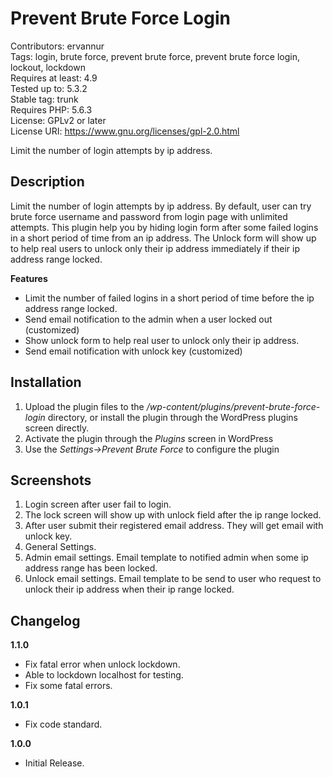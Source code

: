 # Prevent Brute Force Login
Contributors: ervannur  
Tags: login, brute force, prevent brute force, prevent brute force login, lockout, lockdown  
Requires at least: 4.9  
Tested up to: 5.3.2  
Stable tag: trunk  
Requires PHP: 5.6.3  
License: GPLv2 or later  
License URI: https://www.gnu.org/licenses/gpl-2.0.html  

Limit the number of login attempts by ip address.

## Description

Limit the number of login attempts by ip address. By default, user can try brute force username and password from login page with unlimited attempts. This plugin help you by hiding login form after some failed logins in a short period of time from an ip address. The Unlock form will show up to help real users to unlock only their ip address immediately if their ip address range locked.

**Features**
* Limit the number of failed logins in a short period of time before the ip address range locked.
* Send email notification to the admin when a user locked out (customized)
* Show unlock form to help real user to unlock only their ip address.
* Send email notification with unlock key (customized)

## Installation

1. Upload the plugin files to the */wp-content/plugins/prevent-brute-force-login* directory, or install the plugin through the WordPress plugins screen directly.
2. Activate the plugin through the *Plugins* screen in WordPress
3. Use the *Settings->Prevent Brute Force* to configure the plugin

## Screenshots

1. Login screen after user fail to login.
2. The lock screen will show up with unlock field after the ip range locked.
3. After user submit their registered email address. They will get email with unlock key.
4. General Settings.
5. Admin email settings. Email template to notified admin when some ip address range has been locked.
6. Unlock email settings. Email template to be send to user who request to unlock their ip address when their ip range locked.

## Changelog

**1.1.0**
* Fix fatal error when unlock lockdown.
* Able to lockdown localhost for testing.
* Fix some fatal errors.

**1.0.1**
* Fix code standard.

**1.0.0**
* Initial Release.
